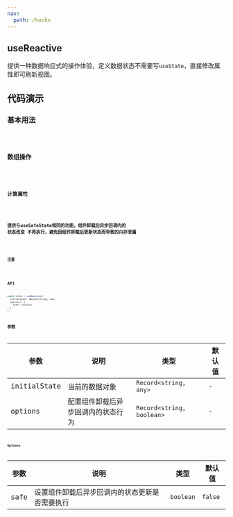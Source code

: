 ```yaml
---
nav:
  path: /hooks
---
```


## useReactive

提供一种数据响应式的操作体验，定义数据状态不需要写`useState`，直接修改属性即可刷新视图。

## 代码演示

### 基本用法

<code src="./demo/demo1.tsx" />

### 数组操作

<code src="./demo/demo2.tsx" />

### 计算属性

<code src="./demo/demo3.tsx" />

### 提供与useSafeState相同的功能，组件卸载后异步回调内的 状态改变 不再执行，避免因组件卸载后更新状态而导致的内存泄漏
<code src="./demo/demo5.tsx"/>

### 注意

<code src="./demo/demo4.tsx" />

## API

```js
const state = useReactive(
  initialState: Record<string, any>,
  options?: {
    safe?: boolean
  }
);
```

## 参数

| 参数         | 说明           | 类型                  | 默认值 |
| ------------ | -------------- | --------------------- | ------ |
| initialState | 当前的数据对象 | `Record<string, any>` | -      |
| options | 配置组件卸载后异步回调内的状态行为    | `Record<string, boolean>`  | -            |

### Options

| 参数      | 说明                     | 类型      | 默认值  |
|-----------|--------------------------|-----------|---------|
| safe      | 设置组件卸载后异步回调内的状态更新是否需要执行                     | `boolean` | `false` |
